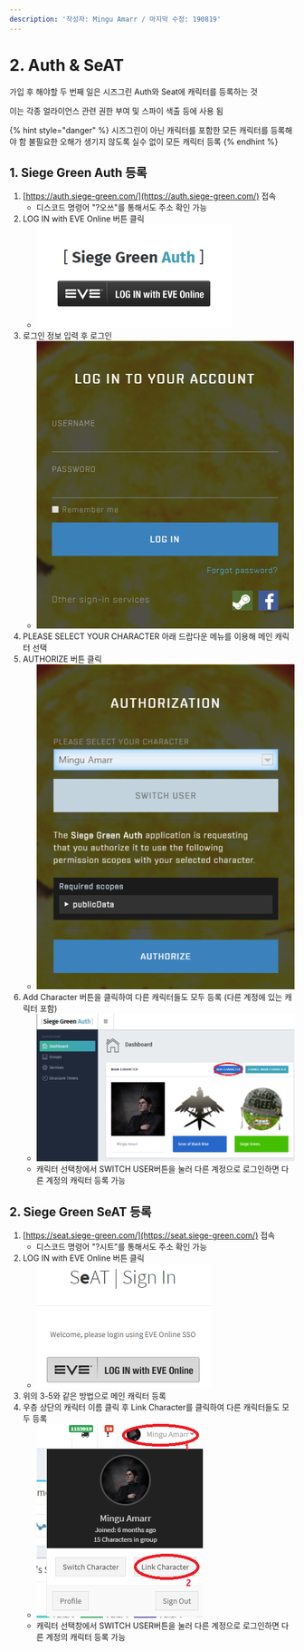 ```yaml
---
description: '작성자: Mingu Amarr / 마지막 수정: 190819'
---
```


# 2. Auth & SeAT

가입 후 해야할 두 번째 일은 시즈그린 Auth와 Seat에 캐릭터를 등록하는 것

이는 각종 얼라이언스 관련 권한 부여 및 스파이 색출 등에 사용 됨

{% hint style="danger" %}
시즈그린이 아닌 캐릭터를 포함한 모든 캐릭터를 등록해야 함                                                          불필요한 오해가 생기지 않도록 실수 없이 모든 캐릭터 등록
{% endhint %}

## 1. Siege Green Auth 등록

1. [https://auth.siege-green.com/](https://auth.siege-green.com/) 접속
   * 디스코드 명령어 "?오쓰"를 통해서도 주소 확인 가능
2. LOG IN with EVE Online 버튼 클릭
   * ![](../.gitbook/assets/image%20%28122%29.png)
3. 로그인 정보 입력 후 로그인
   * ![](../.gitbook/assets/image%20%281%29.png)
4. PLEASE SELECT YOUR CHARACTER 아래 드랍다운 메뉴를 이용해 메인 캐릭터 선택
5. AUTHORIZE 버튼 클릭
   * ![](../.gitbook/assets/image%20%2818%29.png) 
6. Add Character 버튼을 클릭하여 다른 캐릭터들도 모두 등록 \(다른 계정에 있는 캐릭터 포함\)
   *  ![](../.gitbook/assets/image%20%2815%29.png)
   * 캐릭터 선택창에서 SWITCH USER버튼을 눌러 다른 계정으로 로그인하면 다른 계정의 캐릭터 등록 가능

## 2. Siege Green SeAT 등록

1. [https://seat.siege-green.com/](https://seat.siege-green.com/) 접속
   * 디스코드 명령어 "?시트"를 통해서도 주소 확인 가능
2. LOG IN with EVE Online 버튼 클릭
   * ![](../.gitbook/assets/image%20%2883%29.png) 
3. 위의 3-5와 같은 방법으로 메인 캐릭터 등록
4. 우층 상단의 캐릭터 이름 클릭 후 Link Character를 클릭하여 다른 캐릭터들도 모두 등록
   *  ![](../.gitbook/assets/image%20%2827%29.png) 
   * 캐릭터 선택창에서 SWITCH USER버튼을 눌러 다른 계정으로 로그인하면 다른 계정의 캐릭터 등록 가능


